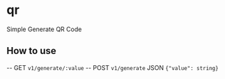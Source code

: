 # qr
Simple Generate QR Code

## How to use

-- GET `v1/generate/:value`
-- POST `v1/generate` JSON `{"value": string}`